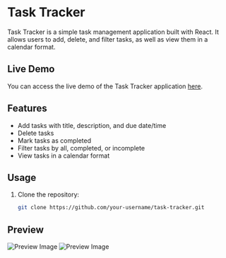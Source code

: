 # Task Tracker

Task Tracker is a simple task management application built with React. It allows users to add, delete, and filter tasks, as well as view them in a calendar format.

## Live Demo

You can access the live demo of the Task Tracker application [here](https://task-tracker-bychandra.netlify.app/).

## Features

- Add tasks with title, description, and due date/time
- Delete tasks
- Mark tasks as completed
- Filter tasks by all, completed, or incomplete
- View tasks in a calendar format

## Usage

1. Clone the repository:

   ```bash
   git clone https://github.com/your-username/task-tracker.git
## Preview
![Preview Image](https://github.com/CHANDRA92/Task-Tracker/blob/main/src/assets/demoSS.png)
![Preview Image](https://github.com/CHANDRA92/Task-Tracker/blob/main/src/assets/demoSS2.png)


